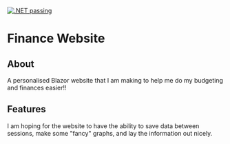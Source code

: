 [![.NET passing](https://github.com/NyoomNyoom/FinanceWebsite/blob/main/.github/workflows/dotnet.yml/badge.svg)](https://github.com/NyoomNyoom/FinanceWebsite/blob/main/.github/workflows/dotnet.yml)
# Finance Website
## About
A personalised Blazor website that I am making to help me do my budgeting and finances easier!!

## Features
I am hoping for the website to have the ability to save data between sessions, make some "fancy" graphs, and lay the information out nicely.
